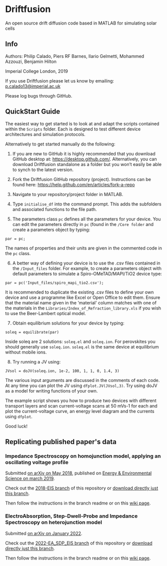 # Driftfusion
An open source drift diffusion code based in MATLAB for simulating solar cells

## Info
Authors: Philip Calado, Piers RF Barnes, Ilario Gelmetti, Mohammed Azzouzi, Benjamin Hilton

Imperial College London, 2019

If you use Driftfusion please let us know by emailing:
p.calado13@imperial.ac.uk

Please log bugs through GitHub.

## QuickStart Guide

The easiest way to get started is to look at and adapt the scripts contained within the `Scripts` folder. Each is designed to test different device architectures and simulation protocols.

Alternatively to get started manually do the following:
 
1.	If you are new to GitHub it is highly recommended that you download GitHub desktop at: https://desktop.github.com/.
Alternatively, you can download Driftfusion standalone as a folder but you won’t easily be able to synch to the latest version.

2.	Fork the Driftfusion GitHub repository (project). Instructions can be found here: https://help.github.com/en/articles/fork-a-repo 

3.	Navigate to your repository/project folder in MATLAB.

4.	Type `initialise_df` into the command prompt. This adds the subfolders and associated functions to the file path.

5.	The parameters class `pc` defines all the parameters for your device. You can edit the parameters directly in `pc` (found in the `/Core folder` and create  a parameters object by typing:
 
`par = pc;`

The  names of properties and their units are given in the commented code in the `pc` class.
	
6. 	A better way of defining your device is to use the .csv files contained in the `/Input_files` folder. For example, to create a parameters object with default parameters to simulate a Spiro-OMeTAD/MAPI/TiO2 device type:

`par = pc('Input_files/spiro_mapi_tio2.csv');`

It is recommended to duplicate the existing .csv files to define your own device and use a programme like Excel or Open Office to edit them. Ensure that the material name given in the 'material' column matches with one of the materials in the `Libraries/Index_of_Refraction_library.xls` if you wish to use the Beer-Lambert optical model.

7.	Obtain equilibrium solutions for your device by typing:
 
`soleq = equilibrate(par)`
 
Inside soleq are 2 solutions: `soleq.el` and `soleq.ion`. For perovskites you should generally use `soleq.ion`. `soleq.el` is the same device at equilibrium without mobile ions.
 
8.	Try running a JV using:
 
`JVsol = doJV(soleq.ion, 1e-2, 100, 1, 1, 0, 1.4, 3)`
 
The various input arguments are discussed in the comments of each code. At any time you can plot the JV using `dfplot.JV(JVsol,3)`.
Try using doJV as a model for writing functions of your own.

The example script shows you how to produce two devices with different transport layers and scan current-voltage scans at 50 mVs-1 for each and plot the current-voltage curve, an energy level diagram and the currents using `dfplot`.

Good luck!

## Replicating published paper's data

### Impedance Spectroscopy on homojunction model, applying an oscillating voltage profile

Submitted [on arXiv on May 2018](https://arxiv.org/abs/1805.06446), published on [Energy & Environmental Science on march 2019](https://pubs.rsc.org/en/content/articlelanding/2019/ee/c8ee02362j).

Check out the [2018-EIS branch](https://github.com/barnesgroupICL/Driftfusion/tree/2018-EIS) of this repository or [download directly just this branch](https://github.com/barnesgroupICL/Driftfusion/archive/2018-EIS.zip).

Then follow the instructions in the branch readme or on this [wiki page](https://github.com/barnesgroupICL/Driftfusion/wiki/2018-Impedance-Spectroscopy-on-homojunction-model).

### ElectroAbsorption, Step-Dwell-Probe and Impedance Spectroscopy on heterojunction model

Submitted [on arXiv on January 2022](https://arxiv.org/abs/2201.02175).

Check out the [2022-EA\_SDP\_EIS branch](https://github.com/barnesgroupICL/Driftfusion/tree/2022-EA_SDP_EIS) of this repository or [download directly just this branch](https://github.com/barnesgroupICL/Driftfusion/archive/2022-EA_SDP_EIS.zip).

Then follow the instructions in the branch readme or on this [wiki page](https://github.com/barnesgroupICL/Driftfusion/wiki/2022-ElectroAbsorbance,-Step-Dwell-Probe-and-EIS-on-heterojunction-model).
